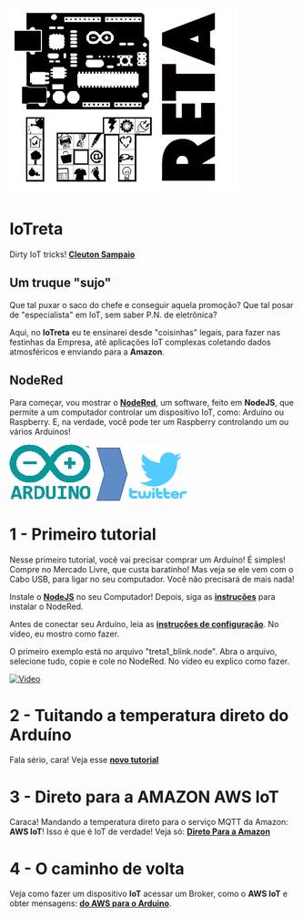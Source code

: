 ![](./logo-iotreta.png)
# IoTreta
Dirty IoT tricks!
[**Cleuton Sampaio**](https://github.com/cleuton)

## Um truque "sujo"

Que tal puxar o saco do chefe e conseguir aquela promoção? Que tal posar de "especialista" em IoT, sem saber P.N. de eletrônica? 

Aqui, no **IoTreta** eu te ensinarei desde "coisinhas" legais, para fazer nas festinhas da Empresa, até aplicações IoT complexas coletando dados atmosféricos e enviando para a **Amazon**.

## NodeRed

Para começar, vou mostrar o [**NodeRed**](https://nodered.org), um software, feito em **NodeJS**, que permite a um computador controlar um dispositivo IoT, como: Arduíno ou Raspberry. E, na verdade, você pode ter um Raspberry controlando um ou vários Arduinos!




![](./arduino_twitter.png)

# 1 - Primeiro tutorial

Nesse primeiro tutorial, você vai precisar comprar um Arduíno! É simples! Compre no Mercado Livre, que custa baratinho! Mas veja se ele vem com o Cabo USB, para ligar no seu computador. Você não precisará de mais nada!

Instale o [**NodeJS**](https://nodejs.org/en/) no seu Computador! Depois, siga as [**instruções**](https://nodered.org/docs/getting-started/) para instalar o NodeRed.

Antes de conectar seu Arduíno, leia as [**instruções de configuração**](https://nodered.org/docs/hardware/arduino). No vídeo, eu mostro como fazer.

O primeiro exemplo está no arquivo "treta1_blink.node". Abra o arquivo, selecione tudo, copie e cole no NodeRed. No vídeo eu explico como fazer.

[![Video](http://img.youtube.com/vi/i-sae3emnBU/0.jpg)](http://www.youtube.com/watch?v=i-sae3emnBU)

# 2 - Tuitando a temperatura direto do Arduíno

Fala sério, cara! Veja esse [**novo tutorial**](./iotwitando)

# 3 - Direto para a AMAZON AWS IoT

Caraca! Mandando a temperatura direto para o serviço MQTT da Amazon: **AWS IoT**! Isso é que é IoT de verdade!
Veja só: [**Direto Para a Amazon**](./DiretoParaAmazon)

# 4 - O caminho de volta

Veja como fazer um dispositivo **IoT** acessar um Broker, como o **AWS IoT** e obter mensagens: [**do AWS para o Arduino**](./amazon_arduino).

